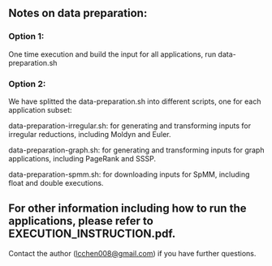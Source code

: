 ## Notes on data preparation:

### Option 1: 
One time execution and build the input for all applications, run data-preparation.sh 

### Option 2: 
We have splitted the data-preparation.sh into different scripts, one for each application subset:

data-preparation-irregular.sh: for generating and transforming inputs for
irregular reductions, including Moldyn and Euler.

data-preparation-graph.sh: for generating and transforming inputs for graph
applications, including PageRank and SSSP.

data-preparation-spmm.sh: for downloading inputs for SpMM, including
float and double executions.

## For other information including how to run the applications, please refer to EXECUTION_INSTRUCTION.pdf.
Contact the author (lcchen008@gmail.com) if you have further questions.
